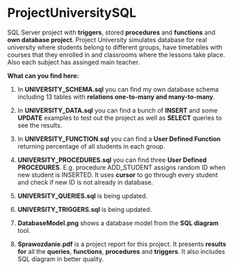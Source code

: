 # ProjectUniversitySQL
SQL Server project with **triggers**, stored **procedures** and **functions** and **own database project**. Project University simulates database for real university where students belong to different groups, have timetables with courses that they enrolled in and classrooms where the lessons take place. Also each subject has assinged main teacher.

**What can you find here:**
1) In **UNIVERSITY_SCHEMA.sql** you can find my own database schema including 13 tables with **relations one-to-many and many-to-many**.
2) In **UNIVERSITY_DATA.sql** you can find a bunch of **INSERT** and some **UPDATE** examples to test out the project as well as **SELECT** queries to see the results.
3) In **UNIVERSITY_FUNCTION.sql** you can find a **User Defined Function** returning percentage of all students in each group.
4) **UNIVERSITY_PROCEDURES.sql** you can find three **User Defined PROCEDURES**. E.g. procedure ADD_STUDENT assigns random ID when new student is INSERTED. It uses **cursor** to go through every student and check if new ID is not already in database.

5) **UNIVERSITY_QUERIES.sql** is being updated.
6) **UNIVERSITY_TRIGGERS.sql** is being updated.

7) **DatabaseModel.png** shows a database model from the **SQL diagram** tool.
8) **Sprawozdanie.pdf** is a project report for this project. It presents **results for** all the **queries**, **functions**, **procedures** and **triggers**. It also includes SQL diagram in better quality. 
